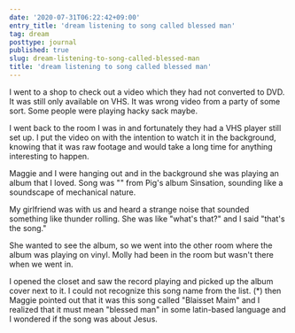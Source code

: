 ```yaml
---
date: '2020-07-31T06:22:42+09:00'
entry_title: 'dream listening to song called blessed man'
tag: dream
posttype: journal
published: true
slug: dream-listening-to-song-called-blessed-man
title: 'dream listening to song called blessed man'
---
```


<p class="dream">
I went to a shop to check out a video which they had not converted to DVD.  It was still only available on VHS.  It was wrong video from a party of some sort.  Some people were playing hacky sack maybe.
</p>

<p class="dream">
I went back to the room I was in and fortunately they had a VHS player still set up.  I put the video on with the intention to watch it in the background, knowing that it was raw footage and would take a long time for anything interesting to happen.
</p>

<p class="dream">
Maggie and I were hanging out and in the background she was playing an album that I loved. Song was "" from Pig's album Sinsation, sounding like a soundscape of mechanical nature.
</p>

<p class="dream">
My girlfriend was with us and heard a strange noise that sounded something like thunder rolling.  She was like "what's that?" and I said "that's the song."
</p>

<p class="dream">
She wanted to see the album, so we went into the other room where the album was playing on vinyl.  Molly had been in the room but wasn't there when we went in.  
</p>

<p class="dream">
I opened the closet and saw the record playing and picked up the album cover next to it.  I could not recognize this song name from the list. (*) then Maggie pointed out that it was this song called  "Blaisset Maim" and I realized that it must mean "blessed man" in some latin-based language and I wondered if the song was about Jesus.
</p>
